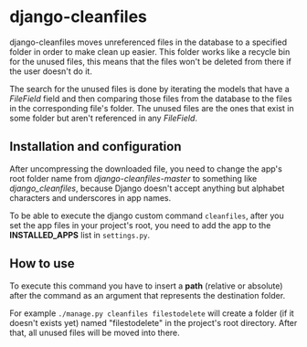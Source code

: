 # django-cleanfiles

django-cleanfiles moves unreferenced files in the database to a specified folder in order to make clean up easier. This folder works like a recycle bin for the unused files, this means that the files won't be deleted from there if the user doesn't do it.

The search for the unused files is done by iterating the models that have a *FileField* field and then comparing those files from the database to the files in the corresponding file's folder. The unused files are the ones that exist in some folder but aren't referenced in any *FileField*.

## Installation and configuration

After uncompressing the downloaded file, you need to change the app's root folder name from *django-cleanfiles-master* to something like *django_cleanfiles*, because Django doesn't accept anything but alphabet characters and underscores in app names.

To be able to execute the django custom command `cleanfiles`, after you set the app files in your project's root, you need to add the app to the **INSTALLED_APPS** list in `settings.py`.

## How to use

To execute this command you have to insert a **path** (relative or absolute) after the command as an argument that represents the destination folder.

For example `./manage.py cleanfiles filestodelete` will create a folder (if it doesn't exists yet) named "filestodelete" in the project's root directory. After that, all unused files will be moved into there.

